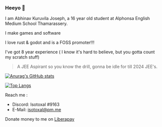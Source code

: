 ### Heeyo 👋

I am Abhinav Kuruvila Joseph, a 16 year old student at Alphonsa English Medium School Thamarassery.

I make games and software

I love rust & godot and is a FOSS promoter!!!

I've got 8 year experience ( I know it's hard to believe, but you gotta count my scratch stuff)

> A JEE Aspirant so you know the drill, gonna be idle for till 2024 JEE's.

[![Anurag's GitHub stats](https://github-readme-stats.vercel.app/api?username=IsotoxalDev&theme=tokyonight)](https://github.com/anuraghazra/github-readme-stats)

[![Top Langs](https://github-readme-stats.vercel.app/api/top-langs/?username=IsotoxalDev&theme=tokyonight&hide=scss,java,html)](https://github.com/anuraghazra/github-readme-stats)

Reach me :
  - Discord: Isotoxal #9163
  - E-Mail: isotoxal@pm.me

Donate money to me on [Liberapay](https://en.liberapay.com/abhinavkdev/)
